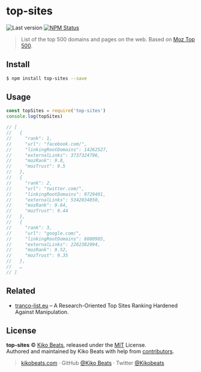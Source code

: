 # top-sites

![Last version](https://img.shields.io/github/tag/Kikobeats/top-sites.svg?style=flat-square)
[![NPM Status](https://img.shields.io/npm/dm/top-sites.svg?style=flat-square)](https://www.npmjs.org/package/top-sites)

> List of the top 500 domains and pages on the web. Based on [Moz Top 500](https://moz.com/top500).

## Install

```bash
$ npm install top-sites --save
```

## Usage

```js
const topSites = require('top-sites')
console.log(topSites)

// [
//   {
//     "rank": 1,
//     "url": "facebook.com/",
//     "linkingRootDomains": 14262527,
//     "externalLinks": 3737324796,
//     "mozRank": 9.8,
//     "mozTrust": 9.5
//   },
//   {
//     "rank": 2,
//     "url": "twitter.com/",
//     "linkingRootDomains": 9729491,
//     "externalLinks": 5342834850,
//     "mozRank": 9.64,
//     "mozTrust": 9.44
//   },
//   {
//     "rank": 3,
//     "url": "google.com/",
//     "linkingRootDomains": 8080905,
//     "externalLinks": 2262382094,
//     "mozRank": 9.52,
//     "mozTrust": 9.35
//   },
//   …
// ]
```

## Related

- [tranco-list.eu](https://tranco-list.eu) – A Research-Oriented Top Sites Ranking Hardened Against Manipulation.

## License

**top-sites** © [Kiko Beats](https://kikobeats.com), released under the [MIT](https://github.com/Kikobeats/top-sites/blob/master/LICENSE.md) License.<br>
Authored and maintained by Kiko Beats with help from [contributors](https://github.com/Kikobeats/top-sites/contributors).

> [kikobeats.com](https://kikobeats.com) · GitHub [@Kiko Beats](https://github.com/Kikobeats) · Twitter [@Kikobeats](https://twitter.com/Kikobeats)
